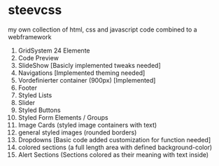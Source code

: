 # steevcss
my own collection of html, css and javascript code combined to a webframework
1. GridSystem 24 Elemente
2. Code Preview
3. SlideShow [Basicly implemented tweaks needed]
4. Navigations [Implemented theming needed]
5. Vordefinierter container (900px) [Implemented]
6. Footer
7. Styled Lists
8. Slider
9. Styled Buttons
10. Styled Form Elements / Groups
11. Image Cards (styled image containers with text)
12. general styled images (rounded borders)
13. Dropdowns [Basic code added customization for function needed]
14. colored sections (a full length area with defined background-color)
15. Alert Sections (Sections colored as their meaning with text inside)
